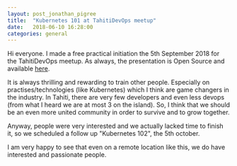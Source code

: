 ```yaml
---
layout: post_jonathan_pigree
title:  "Kubernetes 101 at TahitiDevOps meetup"
date:   2018-06-10 16:28:00
categories: general
---
```

Hi everyone. I made a free practical initiation the 5th September 2018 for the TahitiDevOps meetup. As always, the presentation is Open Source and available [here](https://github.com/jpigree/k8s-101-presentation).

It is always thrilling and rewarding to train other people. Especially on practises/technologies (like Kubernetes) which I think are game changers in the industry.
In Tahiti, there are very few developers and even less devops (from what I heard we are at most 3 on the island). So, I think that we should be an even more united community in order to survive and to grow together.

Anyway, people were very interested and we actually lacked time to finish it, so we scheduled a follow up "Kubernetes 102", the 5th october.

I am very happy to see that even on a remote location like this, we do have interested and passionate people.
